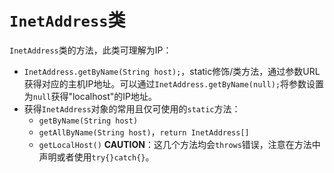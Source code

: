 # `InetAddress`类
`InetAddress`类的方法，此类可理解为IP：
- `InetAddress.getByName(String host);`，static修饰/类方法，通过参数URL获得对应的主机IP地址。可以通过`InetAddress.getByName(null);`将参数设置为`null`获得"localhost"的IP地址。
- 获得`InetAddress`对象的常用且仅可使用的`static`方法：
  - `getByName(String host)`
  - `getAllByName(String host)`，`return InetAddress[]`
  - `getLocalHost()`
  **CAUTION**：这几个方法均会`throws`错误，注意在方法中声明或者使用`try{}catch{}`。



